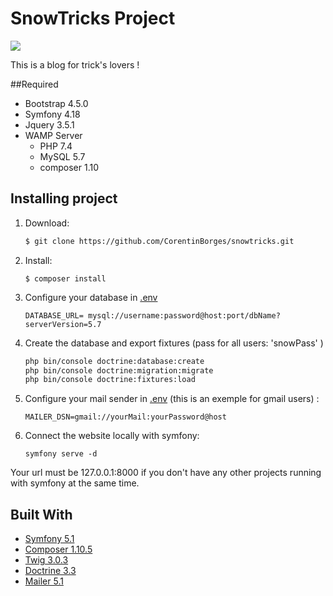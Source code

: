 # SnowTricks Project

<a href="https://codeclimate.com/github/CorentinBorges/snowtricks/maintainability"><img src="https://api.codeclimate.com/v1/badges/41f82ca455bdf5dc12fd/maintainability" /></a>

This is a blog for trick's lovers !

##Required
* Bootstrap 4.5.0
* Symfony 4.18
* Jquery 3.5.1
* WAMP Server
    * PHP 7.4
    * MySQL 5.7
    * composer 1.10

## Installing project

1.  Download:
    ```bash
    $ git clone https://github.com/CorentinBorges/snowtricks.git
    ```

2.  Install:
    ```
    $ composer install
    ```

3.  Configure your database in [.env](.env) 
    ```
    DATABASE_URL= mysql://username:password@host:port/dbName?serverVersion=5.7
    ```
    
4.  Create the database and export fixtures (pass for all users: 'snowPass' )
    ```bash
    php bin/console doctrine:database:create
    php bin/console doctrine:migration:migrate
    php bin/console doctrine:fixtures:load
    ```

5.  Configure your mail sender in  [.env](.env) (this is an exemple for gmail users) :
    ```
    MAILER_DSN=gmail://yourMail:yourPassword@host
    ```
    
6. Connect the website locally with symfony:
    ```
    symfony serve -d
    ```
Your url must be 127.0.0.1:8000 if you don't have any other projects running with symfony at the same time.


## Built With
*   [Symfony 5.1](https://symfony.com/)
*   [Composer 1.10.5](https://getcomposer.org/)
*   [Twig 3.0.3](https://twig.symfony.com/)
*   [Doctrine 3.3](https://www.doctrine-project.org/index.html)
*   [Mailer 5.1](https://symfony.com/doc/current/mailer.html)

